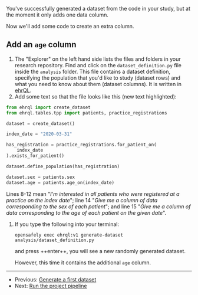 You've successfully generated a dataset from the code in your study, but at the moment it only adds one data column.

Now we'll add some code to create an extra column.

## Add an `age` column

1. The "Explorer" on the left hand side lists the files and folders in
   your research repository. Find and click on the `dataset_definition.py`
   file inside the `analysis` folder. This file contains a dataset definition,
   specifying the population that you'd like to study (dataset rows)
   and what you need to know about them (dataset columns).
   It is written in [ehrQL](../../../ehrql/index.md).
1. Add some text so that the file looks like this (new text highlighted):
```python linenums="1" hl_lines="15"
from ehrql import create_dataset
from ehrql.tables.tpp import patients, practice_registrations

dataset = create_dataset()

index_date = "2020-03-31"

has_registration = practice_registrations.for_patient_on(
    index_date
).exists_for_patient()

dataset.define_population(has_registration)

dataset.sex = patients.sex
dataset.age = patients.age_on(index_date)
```
Lines 8-12 mean "*I'm interested in all patients who were registered at a practice
on the index date*"; line 14 "*Give me a column of data corresponding
to the sex of each patient*"; and line 15 "*Give me a column of data corresponding
to the age of each patient on the given date*".
1. If you type the following into your terminal:

   ```shell-session
   opensafely exec ehrql:v1 generate-dataset analysis/dataset_definition.py
   ```

   and press ++enter++, you will see a new randomly generated dataset.

   However, this time it contains the additional `age` column.

---

* Previous: [Generate a first dataset](../generate-a-first-dataset/index.md)
* Next: [Run the project pipeline](../run-the-project-pipeline/index.md)
